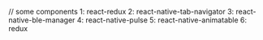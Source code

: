 // some components
1: react-redux
2: react-native-tab-navigator
3: react-native-ble-manager
4: react-native-pulse
5: react-native-animatable
6: redux
